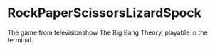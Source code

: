 # RockPaperScissorsLizardSpock

The game from televisionshow The Big Bang Theory, playable in the terminal. 
